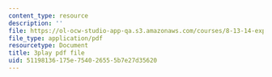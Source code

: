```yaml
---
content_type: resource
description: ''
file: https://ol-ocw-studio-app-qa.s3.amazonaws.com/courses/8-13-14-experimental-physics-i-ii-junior-lab-fall-2016-spring-2017/51198136175e754026555b7e27d35620_BH64jOFmxuw.pdf
file_type: application/pdf
resourcetype: Document
title: 3play pdf file
uid: 51198136-175e-7540-2655-5b7e27d35620
---
```


